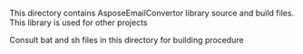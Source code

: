﻿This directory contains AsposeEmailConvertor library source and build files.
This library is used for other projects

Consult bat and sh files in this directory for building procedure